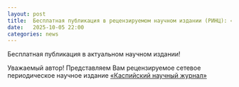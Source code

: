 ```yaml
---
layout: post
title:  Бесплатная публикация в рецензируемом научном издании (РИНЦ): «Каспийский научный журнал»
date:   2025-10-05 22:00
categories: news
---
```


Бесплатная публикация в актуальном научном издании!
 
Уважаемый автор!
Представляем Вам рецензируемое сетевое периодическое научное издание [«Каспийский научный журнал»](https://www.kaspianjournal.ru/jour)
